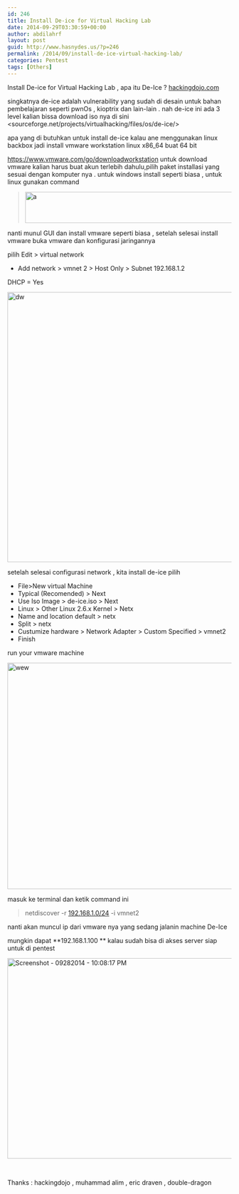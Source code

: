 ```yaml
---
id: 246
title: Install De-ice for Virtual Hacking Lab
date: 2014-09-29T03:30:59+00:00
author: abdilahrf
layout: post
guid: http://www.hasnydes.us/?p=246
permalink: /2014/09/install-de-ice-virtual-hacking-lab/
categories: Pentest
tags: [Others]
---
```

Install De-ice for Virtual Hacking Lab , apa itu De-Ice ? [hackingdojo.com](http://hackingdojo.com)

singkatnya de-ice adalah vulnerability yang sudah di desain untuk bahan pembelajaran seperti pwnOs , kioptrix dan lain-lain . nah de-ice ini ada 3 level kalian bissa download iso nya di sini <sourceforge.net/projects/virtualhacking/files/os/de-ice/>

apa yang di butuhkan untuk install de-ice kalau ane menggunakan linux backbox jadi install vmware workstation linux x86_64 buat 64 bit

<https://www.vmware.com/go/downloadworkstation> untuk download vmware kalian harus buat akun terlebih dahulu,pilih paket installasi yang sesuai dengan komputer nya . untuk windows install seperti biasa , untuk linux gunakan command

> [<img class="aligncenter size-full wp-image-247" src="http://abdilahrf.me/images/2014/09/a.png" alt="a" width="655" height="70" />](http://abdilahrf.me/images/2014/09/a.png)

nanti munul GUI dan install vmware seperti biasa , setelah selesai install vmware buka vmware dan konfigurasi jaringannya

pilih Edit > virtual network

+ Add network > vmnet 2 > Host Only > Subnet 192.168.1.2

DHCP = Yes

[<img class="aligncenter size-full wp-image-248" src="http://abdilahrf.me/images/2014/09/dw.png" alt="dw" width="628" height="606" />](http://abdilahrf.me/images/2014/09/dw.png)

setelah selesai configurasi network , kita install de-ice pilih

  * File>New virtual Machine
  * Typical (Recomended) > Next
  * Use Iso Image > de-ice.iso > Next
  * Linux > Other Linux 2.6.x Kernel > Netx
  * Name and location default > netx
  * Split > netx
  * Custumize hardware > Network Adapter > Custom Specified > vmnet2
  * Finish

run your vmware machine

[<img class="aligncenter wp-image-249 size-full" src="http://abdilahrf.me/images/2014/09/wew-e1411960944846.png" alt="wew" width="700" height="508" />](http://abdilahrf.me/images/2014/09/wew.png)

masuk ke terminal dan ketik command ini

<div class="_5wd9" data-reactid=".2c.$mid=11411916815343=2be5044a172b2b6eb04.2:0">
  <div class="_5wde" data-reactid=".2c.$mid=11411916815343=2be5044a172b2b6eb04.2:0.0">
    <div class="_5wdf _5w1r" data-reactid=".2c.$mid=11411916815343=2be5044a172b2b6eb04.2:0.0.0">
      <blockquote>
        <div data-reactid=".2c.$mid=11411916815343=2be5044a172b2b6eb04.2:0.0.0.0">
          <span class="_5yl5" data-reactid=".2c.$mid=11411916815343=2be5044a172b2b6eb04.2:0.0.0.0.0"><span class="null">netdiscover -r <a class="_553k" href="http://192.168.1.0/24" target="_blank" rel="nofollow">192.168.1.0/24</a> -i vmnet2</span></span>
        </div>
      </blockquote>
    </div>
  </div>
</div>

nanti akan muncul ip dari vmware nya yang sedang jalanin machine De-Ice

mungkin dapat **192.168.1.100 ** kalau sudah bisa di akses server siap untuk di pentest

[<img class="aligncenter wp-image-250 size-full" src="http://abdilahrf.me/images/2014/09/Screenshot-09282014-100817-PM-e1411961290844.png" alt="Screenshot - 09282014 - 10:08:17 PM" width="800" height="450" />](http://abdilahrf.me/images/2014/09/Screenshot-09282014-100817-PM.png)

&nbsp;

Thanks : hackingdojo , muhammad alim , eric draven , double-dragon